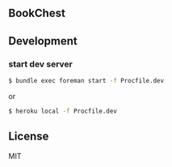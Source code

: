 BookChest
----

## Development
### start dev server
```bash
$ bundle exec foreman start -f Procfile.dev
```
or
```bash
$ heroku local -f Procfile.dev
```

## License
MIT
